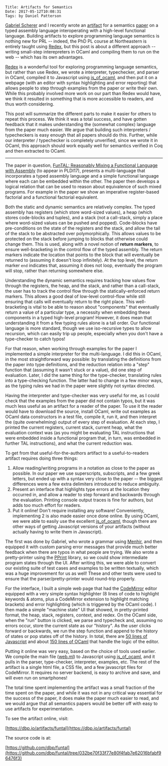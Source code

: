     Title: Artifacts for Semantics
    Date: 2017-05-12T10:08:31
    Tags: by Daniel Patterson

[Gabriel Scherer](http://gallium.inria.fr/~scherer/) and I recently wrote
an [artifact](https://dbp.io/artifacts/funtal) for a
semantics [paper](https://dbp.io/pubs/2017/funtal.pdf) on a typed assembly
language interoperating with a high-level functional language. Building
artifacts to explore programming language semantics is nothing new for PRL --
indeed, the PhD PL course at Northeastern is entirely taught
using [Redex](https://redex.racket-lang.org/), but this post is about a
different approach -- writing small-step interepreters in OCaml and compiling
them to run on the web -- which has its own advantages.

<!-- more -->

[Redex](https://redex.racket-lang.org/) is a wonderful tool for exploring
programming language semantics, but rather than use Redex, we wrote a
interpreter, typechecker, and parser in OCaml, compiled it to Javascript
using [js_of_ocaml](http://ocsigen.org/js_of_ocaml/), and then put it on a
webpage (with an editor with syntax highlighting and error reporting) that
allows people to step through examples from the paper or write their own. While
this probably involved more work on our part than Redex would have, we think it
resulted in something that is more accessible to readers, and thus worth
considering.

This post will summarize the different parts to make it easier for others to
repeat this process. We think it was a total success, and have gotten feedback
that it makes understanding the (somewhat complex) language from the paper much
easier. We argue that building such interpreters / typecheckers is easy enough
that all papers should do this. Further, while our interpreter / typechecker is
completely unverified, since we wrote it in OCaml, this approach should work
equally well for semantics verified in Coq and then extracted to OCaml.

------

The paper in question,
[FunTAL: Reasonably Mixing a Functional Language with Assembly](https://dbp.io/pubs/2017/funtal.pdf) (to
appear in PLDI17), presents a multi-language that incorporates a typed assembly
language and a simple functional language where each can be embedded within the
other. The paper then develops a logical relation that can be used to reason
about equivalence of such mixed programs. For example in the paper we show an
imperative register-based factorial and a functional factorial equivalent.

Both the static and dynamic semantics are relatively complex. The typed assembly
has registers (which store word-sized values), a heap (which stores code-blocks
and tuples), and a stack (not a call-stack, simply a place where word-sized
values can be pushed and popped). Code-blocks have pre-conditions on the state
of the registers and the stack, and allow the tail of the stack to be abstracted
over polymorphically. This allows values to be protected on the stack before
jumping to blocks that otherwise could change them. This is used, along with a
novel notion of **return markers**, to ensure well-bracketing in the control
flow of the typed assembly. The return markers indicate the location that points
to the block that will eventually be returned to (assuming it doesn't loop
infinitely). At the top level, the return marker `end` indicates that, assuming
it does not loop, eventually the program will stop, rather than returning
somewhere else. 

Understanding the dynamic semantics requires tracking how values flow through
the registers, the heap, and the stack, and rather than a call-stack, the user
has to track the control flow through the statically-enforced return markers.
This allows a good deal of low-level control-flow while still ensuring that
calls will eventually return to the right place. This well-bracketing is vital
to be able to reason about "components" that eventually return a value of a
particular type, a necessity when embedding these components in a typed
high-level program! However, it does mean that understanding it from a few
typing rules alone is a tall order. Our functional language is more standard,
though we use iso-recursive types to allow recursion, which can easily trip up
people, especially when you don't have a type-checker to catch typos!

For that reason, when working through examples for the paper I implemented a
simple interpreter for the multi-language. I did this in OCaml, in the most
straightforward way possible: by translating the definitions from the paper into
type definitions, and the reduction relation into a "step" function that
(assuming it wasn't stuck or a value), did one step of evaluation. Later, I did
the same thing for the type-checker, translating rules into a type-checking
function. The latter had to change in a few minor ways, as the typing rules we
had in the paper were slightly not syntax directed. 

Having the interpreter and type-checker was very useful for me, as I could check
that the examples from the paper did not contain typos, but it was much less
useful as an artifact for a reader of the paper. To use it the reader would have to
download the source, install OCaml, write out examples as OCaml data
constructors in a test file, compile it, run it, and then interpret the (quite
overwhelming) output of every step of evaluation. At each step, I printed the
current registers, current stack, current heap, what the evaluation context was
(as you might be evaluating TAL instructions that were embedded inside a
functional program that, in turn, was embedded in further TAL instructions), and
what the current reduction was.

To get from that useful-for-the-authors artifact to a useful-to-readers artifact
requires doing three things:

1. Allow reading/writing programs in a notation as close to the paper as
   possible. In our paper we use superscripts, subscripts, and a few greek
   letters, but ended up with a syntax very close to the paper -- the biggest
   differences were a few extra delimiters introduced to reduce ambiguity. 
2. Present an interface that highlights type errors at the location they
   occurred in, and allow a reader to step forward and backwards through the
   evaluation. Printing console output traces is fine for authors, but adds too
   much effort for readers.
3. Put it online! Don't require installing any software! Conveniently,
   implementing 2 is also made easier once done online. By using OCaml, we were
   able to easily use the
   excellent [js_of_ocaml](http://ocsigen.org/js_of_ocaml/), though there are
   other ways of getting Javascript versions of your artifacts (without actually
   having to write them in Javascript). 

The first was done by Gabriel, who wrote a grammar
using [Menhir](http://gallium.inria.fr/~fpottier/menhir/), and then equipped it
with custom parsing error messages that provide much better feedback when there
are typos in what people are trying. We also wrote a pretty-printer using
the [PPrint](http://gallium.inria.fr/blog/first-release-of-pprint/) library, so
we could show intermediate program states through the UI. After writing this, we
were able to convert our existing suite of test cases and examples to be
written textually, which was a huge improvement for us as well! These and other
tests were used to ensure that the parser/pretty-printer would round-trip properly.

For the interface, I built a simple web page that had
the [CodeMirror](https://codemirror.net/) editor equipped with a very simple
syntax highlighter (8 lines of code to highlight keywords & atoms, plus a
CodeMirror extension to highlight matching brackets) and error highlighting
(which is triggered by the OCaml code). I then made a simple "machine state" UI
that showed, in pretty-printed format, the heap, stack, registers, context, and
redex. On the OCaml side, when the "run" button is clicked, we parse and
typecheck and, assuming no errors occur, store the current state as our "history".
As the user clicks forward or backwards, we run the step function and append to the history of
states or pop states off of the history. In total, there
are
[50 lines of Javascript](https://github.com/dbp/funtal/blob/032be70f33f77e80f4fab7e62016bfabf96476f3/artifact/index.html#L246) and
about
[150 lines of OCaml](https://github.com/dbp/funtal/blob/032be70f33f77e80f4fab7e62016bfabf96476f3/web.ml) that
handle the logic of the editor.

Putting it online was very easy, based on the choice of tools used earlier. We
compile the main file
([web.ml](https://github.com/dbp/funtal/blob/032be70f33f77e80f4fab7e62016bfabf96476f3/web.ml))
to Javascript using [js_of_ocaml](http://ocsigen.org/js_of_ocaml/), and it pulls in the parser, type-checker,
interpreter, examples, etc. The rest of the artifact is a single html file, a
CSS file, and a few javascript files for CodeMirror. It requires no server
backend, is easy to archive and save, and will even run on smartphones! 

The total time spent implementing the artifact was a small fraction of the time
spent on the paper, and while it was not in any critical way essential for the
success of the paper, it does make the paper much easier to read, and we would
argue that all semantics papers would be better off with easy to use artifacts
for experimentation.

To see the artifact online, visit:

[https://dbp.io/artifacts/funtal](https://dbp.io/artifacts/funtal)

The source code is at:

[https://github.com/dbp/funtal](https://github.com/dbp/funtal/tree/032be70f33f77e80f4fab7e62016bfabf96476f3)
